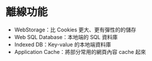 # 離線功能

* WebStorage：比 Cookies 更大、更有彈性的的儲存
* Web SQL Database：本地端的 SQL 資料庫
* Indexed DB：Key-value 的本地端資料庫
* Application Cache：將部分常用的網頁內容 cache 起來
